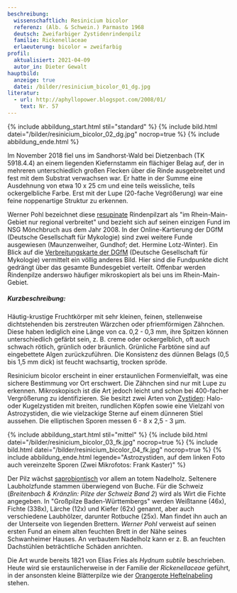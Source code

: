 ```yaml
---
beschreibung:
  wissenschaftlich: Resinicium bicolor
  referenz: (Alb. & Schwein.) Parmasto 1968
  deutsch: Zweifarbiger Zystidenrindenpilz
  familie: Rickenellaceae
  erlaeuterung: bicolor = zweifarbig
profil:
  aktualisiert: 2021-04-09
  autor_in: Dieter Gewalt
hauptbild:
  anzeige: true
  datei: /bilder/resinicium_bicolor_01_dg.jpg
literatur:
  - url: http://aphyllopower.blogspot.com/2008/01/
    text: Nr. 57
---
```

{% include abbildung_start.html stil="standard" %}
{% include bild.html datei="/bilder/resinicium_bicolor_02_dg.jpg" nocrop=true %}
{% include abbildung_ende.html %}

Im November 2018 fiel uns im Sandhorst-Wald bei Dietzenbach (TK 5918.4.4) an einem liegenden Kiefernstamm ein flächiger Belag auf, der in mehreren unterschiedlich großen Flecken über die Rinde ausgebreitet und fest mit dem Substrat verwachsen war. Er hatte in der Summe eine Ausdehnung von etwa 10 x 25 cm und eine teils weissliche, teils ockergelbliche Farbe. Erst mit der Lupe (20-fache Vegrößerung) war eine feine noppenartige Struktur zu erkennen.  

Werner Pohl bezeichnet diese [resupinate](<resupinat "Glossar">) Rindenpilzart als "im Rhein-Main-Gebiet nur regional verbreitet" und bezieht sich auf seinen einzigen Fund im NSG Mönchbruch aus dem Jahr 2008. In der Online-Kartierung der DGfM (Deutsche Gesellschaft für Mykologie) sind zwei weitere Funde ausgewiesen (Maunzenweiher, Gundhof; det. Hermine Lotz-Winter). Ein Blick auf die [Verbreitungskarte der DGfM](http://www.pilze-deutschland.de/organismen/resinicium-bicolor-alb-schwein-parmasto-1968-1) (Deutsche Gesellschaft für Mykologie) vermittelt ein völlig anderes Bild. Hier sind die Fundpunkte dicht gedrängt über das gesamte Bundesgebiet verteilt. Offenbar werden Rindenpilze anderswo häufiger mikroskopiert als bei uns im Rhein-Main-Gebiet.

##### Kurzbeschreibung:


Häutig-krustige Fruchtkörper mit sehr kleinen, feinen, stellenweise dichtstehenden bis zerstreuten Wärzchen oder pfriemförmigen Zähnchen. Diese haben lediglich eine Länge von ca. 0,2 - 0,3 mm, ihre Spitzen können unterschiedlich gefärbt sein, z. B. creme oder ockergelblich, oft auch schwach rötlich, grünlich oder bräunlich. Grünliche Farbtöne sind auf eingebettete Algen zurückzuführen. Die Konsistenz des dünnen Belags (0,5 bis 1,5 mm dick) ist feucht wachsartig, trocken spröde.

Resinicium bicolor erscheint in einer erstaunlichen Formenvielfalt, was eine sichere Bestimmung vor Ort erschwert. Die Zähnchen sind nur mit Lupe zu erkennen. Mikroskopisch ist die Art jedoch leicht und schon bei 400-facher Vergrößerung zu identifizieren. Sie besitzt zwei Arten von [Zystiden](<Zystiden "Glossar">): Halo- oder Kugelzystiden mit breiten, rundlichen Köpfen sowie eine Vielzahl von Astrozystiden, die wie vielzackige Sterne auf einem dünneren Stiel aussehen. Die elliptischen Sporen messen 6 - 8 x 2,5 - 3 µm.

{% include abbildung_start.html stil="mittel" %}
{% include bild.html datei="/bilder/resinicium_bicolor_03_fk.jpg" nocrop=true %}
{% include bild.html datei="/bilder/resinicium_bicolor_04_fk.jpg" nocrop=true %}
{% include abbildung_ende.html legende="Astrozystiden, auf dem linken Foto auch vereinzelte Sporen   (Zwei Mikrofotos: Frank Kaster)" %}

Der Pilz wächst [saprobiontisch](<saprobiontisch "Glossar">) vor allem an totem Nadelholz. Seltenere Laubholzfunde stammen überwiegend von Buche. Für die Schweiz (*Breitenbach & Kränzlin: Pilze der Schweiz Band 2*) wird als Wirt die Fichte angegeben. In "Großpilze Baden-Württembergs" werden Weißtanne (46x), Fichte (338x), Lärche (12x) und Kiefer (62x) genannt, aber auch verschiedene Laubhölzer, darunter Rotbuche (25x). Man findet ihn auch an der Unterseite von liegenden Brettern. *Werner Pohl* verweist auf seinen ersten Fund an einem alten feuchten Brett in der Nähe seines Schwanheimer Hauses. An verbautem Nadelholz kann er z. B. an feuchten Dachstühlen beträchtliche Schäden anrichten.

Die Art wurde bereits 1821 von Elias Fries als *Hydnum subtile* beschrieben. Heute wird sie erstaunlicherweise in der Familie der *Rickenellaceae* geführt, in der ansonsten kleine Blätterpilze wie der [Orangerote Heftelnabeling](/pilze/rickenella-fibula) stehen.